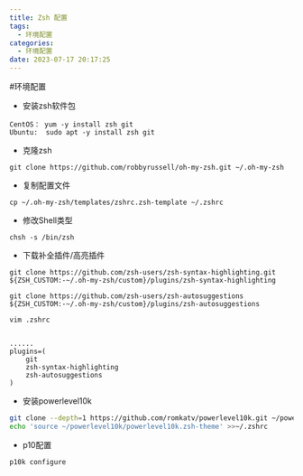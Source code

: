 ```yaml
---
title: Zsh 配置
tags:
  - 环境配置
categories:
  - 环境配置
date: 2023-07-17 20:17:25
---
```

#环境配置 

- 安装zsh软件包
``` shell
CentOS： yum -y install zsh git
Ubuntu:  sudo apt -y install zsh git
```

- 克隆zsh
``` shell
git clone https://github.com/robbyrussell/oh-my-zsh.git ~/.oh-my-zsh
```

- 复制配置文件
``` shell
cp ~/.oh-my-zsh/templates/zshrc.zsh-template ~/.zshrc
```

- 修改Shell类型
``` shell
chsh -s /bin/zsh
```

- 下载补全插件/高亮插件
``` shell
git clone https://github.com/zsh-users/zsh-syntax-highlighting.git ${ZSH_CUSTOM:-~/.oh-my-zsh/custom}/plugins/zsh-syntax-highlighting

git clone https://github.com/zsh-users/zsh-autosuggestions ${ZSH_CUSTOM:-~/.oh-my-zsh/custom}/plugins/zsh-autosuggestions

```

``` shell
vim .zshrc


......
plugins=(
	git
	zsh-syntax-highlighting
	zsh-autosuggestions
)

```

- 安装powerlevel10k
```sh
git clone --depth=1 https://github.com/romkatv/powerlevel10k.git ~/powerlevel10k
echo 'source ~/powerlevel10k/powerlevel10k.zsh-theme' >>~/.zshrc
```

- p10配置
```sh
p10k configure
```
